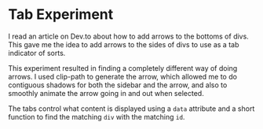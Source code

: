 # Tab Experiment

I read an article on Dev.to about how to add arrows to the bottoms of divs.
This gave me the idea to add arrows to the sides of divs to use as
a tab indicator of sorts.

This experiment resulted in finding a completely different way of doing arrows.
I used clip-path to generate the arrow, which allowed me to do contiguous shadows
for both the sidebar and the arrow, and also to smoothly animate the arrow
going in and out when selected.

The tabs control what content is displayed using a `data` attribute and a short
function to find the matching `div` with the matching `id`.
